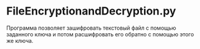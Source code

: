 # FileEncryptionandDecryption.py

Программа позволяет зашифровать текстовый файл с помощью заданного ключа и потом расшифровать его обратно с помощью этого же ключа.
